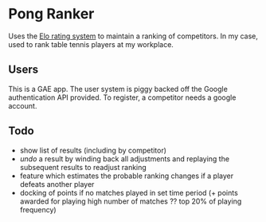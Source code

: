 # Pong Ranker

Uses the [Elo rating system](http://en.wikipedia.org/wiki/Elo_rating_system) to maintain a ranking of competitors. In my case, used to rank table tennis players at my workplace.

## Users

This is a GAE app. The user system is piggy backed off the Google authentication API provided. To register, a competitor needs a google account.

## Todo

  - show list of results (including by competitor)
  - _undo_ a result by winding back all adjustments and replaying the subsequent results to readjust ranking
  - feature which estimates the probable ranking changes if a player defeats another player 
  - docking of points if no matches played in set time period (+ points awarded for playing high number of matches ?? top 20% of playing frequency)

